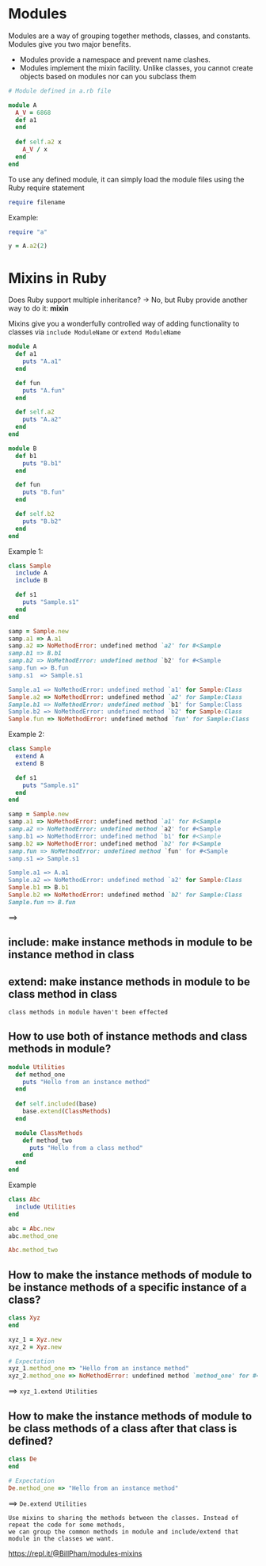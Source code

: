 # Modules

Modules are a way of grouping together methods, classes, and constants. Modules give you two major benefits.
* Modules provide a namespace and prevent name clashes.
* Modules implement the mixin facility.
Unlike classes, you cannot create objects based on modules nor can you subclass them
```ruby
# Module defined in a.rb file

module A
  A_V = 6868
  def a1
  end
  
  def self.a2 x
    A_V / x
  end
end
```

To use any defined module, it can simply load the module files using the Ruby require statement 
```ruby
require filename
```

Example:
```ruby
require "a"

y = A.a2(2)
```

# Mixins in Ruby

Does Ruby support multiple inheritance?
-> No, but Ruby provide another way to do it: **mixin**

Mixins give you a wonderfully controlled way of adding functionality to classes via `include ModuleName` or `extend ModuleName`

```ruby
module A
  def a1
    puts "A.a1"
  end

  def fun
    puts "A.fun"
  end

  def self.a2
    puts "A.a2"
  end
end

module B
  def b1
    puts "B.b1"
  end

  def fun
    puts "B.fun"
  end

  def self.b2
    puts "B.b2"
  end
end
```

Example 1:
```ruby
class Sample
  include A
  include B

  def s1
    puts "Sample.s1"
  end
end

samp = Sample.new
samp.a1 => A.a1
samp.a2 => NoMethodError: undefined method `a2' for #<Sample
samp.b1 => B.b1
samp.b2 => NoMethodError: undefined method `b2' for #<Sample
samp.fun => B.fun
samp.s1  => Sample.s1

Sample.a1 => NoMethodError: undefined method `a1' for Sample:Class
Sample.a2 => NoMethodError: undefined method `a2' for Sample:Class
Sample.b1 => NoMethodError: undefined method `b1' for Sample:Class
Sample.b2 => NoMethodError: undefined method `b2' for Sample:Class
Sample.fun => NoMethodError: undefined method `fun' for Sample:Class
```

Example 2:
```ruby
class Sample
  extend A
  extend B

  def s1
    puts "Sample.s1"
  end
end

samp = Sample.new
samp.a1 => NoMethodError: undefined method `a1' for #<Sample
samp.a2 => NoMethodError: undefined method `a2' for #<Sample
samp.b1 => NoMethodError: undefined method `b1' for #<Sample
samp.b2 => NoMethodError: undefined method `b2' for #<Sample
samp.fun => NoMethodError: undefined method `fun' for #<Sample
samp.s1 => Sample.s1

Sample.a1 => A.a1
Sample.a2 => NoMethodError: undefined method `a2' for Sample:Class
Sample.b1 => B.b1
Sample.b2 => NoMethodError: undefined method `b2' for Sample:Class
Sample.fun => B.fun
```

==> 
## include: make instance methods in module to be instance method in class
## extend: make instance methods in module to be class method in class

`class methods in module haven't been effected`

## How to use both of instance methods and class methods in module?
```ruby
module Utilities  
  def method_one  
    puts "Hello from an instance method"  
  end
  
  def self.included(base)  
    base.extend(ClassMethods)  
  end

  module ClassMethods  
    def method_two  
      puts "Hello from a class method"  
    end  
  end  
end
```

Example
```ruby
class Abc
  include Utilities
end

abc = Abc.new
abc.method_one

Abc.method_two
```

## How to make the instance methods of module to be instance methods of a specific instance of a class?
```ruby
class Xyz
end

xyz_1 = Xyz.new
xyz_2 = Xyz.new

# Expectation
xyz_1.method_one => "Hello from an instance method"
xyz_2.method_one => NoMethodError: undefined method `method_one' for #<Xyz
```

==> `xyz_1.extend Utilities`

## How to make the instance methods of module to be class methods of a class after that class is defined?
```ruby
class De
end

# Expectation
De.method_one => "Hello from an instance method"
```

==> `De.extend Utilities`

```
Use mixins to sharing the methods between the classes. Instead of repeat the code for some methods, 
we can group the common methods in module and include/extend that module in the classes we want.
```

https://repl.it/@BillPham/modules-mixins

